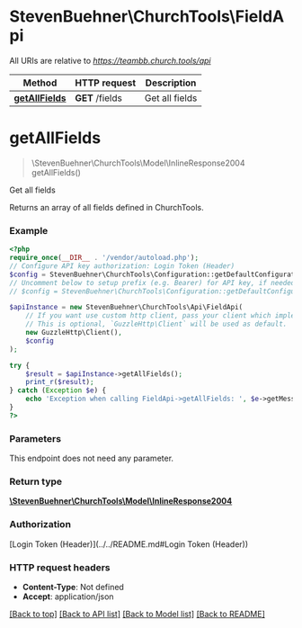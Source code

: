 # StevenBuehner\ChurchTools\FieldApi

All URIs are relative to *https://teambb.church.tools/api*

Method | HTTP request | Description
------------- | ------------- | -------------
[**getAllFields**](FieldApi.md#getallfields) | **GET** /fields | Get all fields

# **getAllFields**
> \StevenBuehner\ChurchTools\Model\InlineResponse2004 getAllFields()

Get all fields

Returns an array of all fields defined in ChurchTools.

### Example
```php
<?php
require_once(__DIR__ . '/vendor/autoload.php');
// Configure API key authorization: Login Token (Header)
$config = StevenBuehner\ChurchTools\Configuration::getDefaultConfiguration()->setApiKey('Authorization', 'YOUR_API_KEY');
// Uncomment below to setup prefix (e.g. Bearer) for API key, if needed
// $config = StevenBuehner\ChurchTools\Configuration::getDefaultConfiguration()->setApiKeyPrefix('Authorization', 'Bearer');

$apiInstance = new StevenBuehner\ChurchTools\Api\FieldApi(
    // If you want use custom http client, pass your client which implements `GuzzleHttp\ClientInterface`.
    // This is optional, `GuzzleHttp\Client` will be used as default.
    new GuzzleHttp\Client(),
    $config
);

try {
    $result = $apiInstance->getAllFields();
    print_r($result);
} catch (Exception $e) {
    echo 'Exception when calling FieldApi->getAllFields: ', $e->getMessage(), PHP_EOL;
}
?>
```

### Parameters
This endpoint does not need any parameter.

### Return type

[**\StevenBuehner\ChurchTools\Model\InlineResponse2004**](../Model/InlineResponse2004.md)

### Authorization

[Login Token (Header)](../../README.md#Login Token (Header))

### HTTP request headers

 - **Content-Type**: Not defined
 - **Accept**: application/json

[[Back to top]](#) [[Back to API list]](../../README.md#documentation-for-api-endpoints) [[Back to Model list]](../../README.md#documentation-for-models) [[Back to README]](../../README.md)

